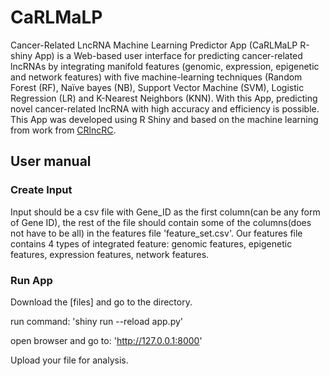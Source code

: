 # CaRLMaLP

Cancer-Related LncRNA Machine Learning Predictor App (CaRLMaLP R-shiny App) is a Web-based user interface for predicting cancer-related lncRNAs by integrating manifold features (genomic, expression, epigenetic and network features) with five machine-learning techniques (Random Forest (RF), Naïve bayes (NB), Support Vector Machine (SVM), Logistic Regression (LR) and K-Nearest Neighbors (KNN). With this App, predicting novel cancer-related lncRNA with high accuracy and efficiency is possible. This App was developed using R Shiny and based on the machine learning from work from [CRlncRC](https://bmcmedgenomics.biomedcentral.com/articles/10.1186/s12920-018-0436-9).
                

## User manual 
### Create Input
Input should be a csv file with Gene_ID as the first column(can be any form of Gene ID), the rest of the file should contain some of the columns(does not have to be all) in the features file 'feature_set.csv'. Our features file contains 4 types of integrated feature: genomic features, epigenetic features, expression features, network features.
### Run App 
Download the [files] and go to the directory. 
       
run command: 'shiny run --reload app.py'

open browser and go to: 'http://127.0.0.1:8000'

Upload your file for analysis. 
